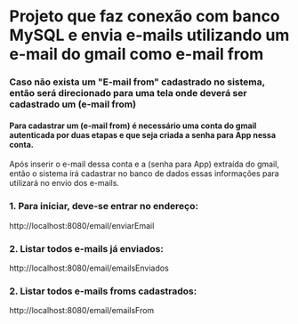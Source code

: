 # Projeto que faz conexão com banco MySQL e envia e-mails utilizando um e-mail do gmail como e-mail from


### Caso não exista um "E-mail from" cadastrado no sistema, então será direcionado para uma tela onde deverá ser cadastrado um (e-mail from)

#### Para cadastrar um (e-mail from) é necessário uma conta do gmail autenticada por duas etapas e que seja criada a senha para App nessa conta.
Após inserir o e-mail dessa conta e a (senha para App) extraída do gmail, então o sistema irá cadastrar no banco de dados essas
informações para utilizará no envio dos e-mails.

### 1. Para iniciar, deve-se entrar no endereço:

http://localhost:8080/email/enviarEmail

### 2. Listar todos e-mails já enviados:

http://localhost:8080/email/emailsEnviados

### 2. Listar todos e-mails froms cadastrados:

http://localhost:8080/email/emailsFrom